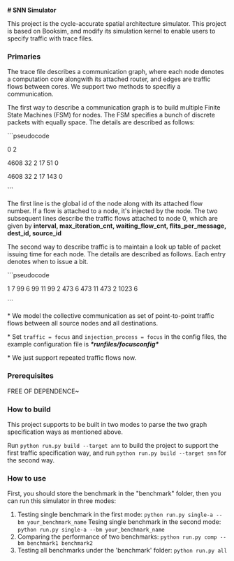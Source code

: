 **# SNN Simulator**



This project is the cycle-accurate spatial architecture simulator. This project is based on Booksim, and modify its simulation kernel to enable users to specify traffic with trace files. 

### Primaries

The trace file describes a communication graph, where each node denotes a computation core alongwith its attached router, and edges are traffic flows between cores. We support two methods to specifiy a communication. 

The first way to describe a communication graph is to build multiple Finite State Machines (FSM) for nodes. The FSM specifies a bunch of discrete packets with equally space. The details are described as follows: 

\```pseudocode

0 2

4608 32 2 17 51 0

4608 32 2 17 143 0

\```

The first line is the global id of the node along with its attached flow number. If a flow is attached to a node, it's injected by the node. The two subsequent lines describe the traffic flows attached to node $0$, which are given by **interval, max_iteration_cnt, waiting_flow_cnt, flits_per_message, dest_id, source_id** 



The second way to describe traffic is to maintain a look up table of packet issuing time for each node. The details are described as follows. Each entry denotes when to issue a bit. 

\```pseudocode

1 7
99 6
99 11
99 2
473 6
473 11
473 2
1023 6

\```

\* We model the collective communication as set of point-to-point traffic flows between all source nodes and all destinations. 

\* Set `traffic = focus` and `injection_process = focus` in the config files, the example configuration file is ***\*runfiles/focusconfig\****

\* We just support repeated traffic flows now.

### Prerequisites

FREE OF DEPENDENCE~

### How to build

This project supports to be built in two modes to parse the two graph specification ways as mentioned above. 

Run `python run.py build --target ann` to build the project to support the first traffic specification way, and run `python run.py build --target snn` for the second way. 

### How to use

First, you should store the benchmark in the "benchmark" folder, then you can run this simulator in three modes: 

1. Testing single benchmark in the first mode: `python run.py single-a --bm your_benchmark_name`
   Tesing single benchmark in the second mode: `python run.py single-a --bm your_benchmark_name`
2. Comparing the performance of two benchmarks: `python run.py comp --bm benchmark1 benchmark2`
3. Testing all benchmarks under the 'benchmark' folder: `python run.py all`

